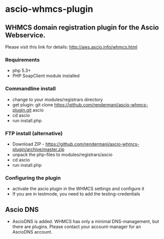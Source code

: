 # ascio-whmcs-plugin

## WHMCS domain registration plugin for the Ascio Webservice. 

Please visit this link for details: http://aws.ascio.info/whmcs.html

### Requirements
- php 5.3+
- PHP SoapClient module installed

### Commandline install

- change to your modules/registrars directory
- get plugin:  git clone https://github.com/rendermani/ascio-whmcs-plugin.git ascio
- cd ascio
- run install.php

### FTP install (alternative)

- Download ZIP - https://github.com/rendermani/ascio-whmcs-plugin/archive/master.zip
- unpack the php-files to modules/registrars/ascio
- cd ascio
- run install.php

### Configuring the plugin

- activate the ascio plugin in the WHMCS settings and configure it
- If you are in testmode, you need to add the testing-credentials

## Ascio DNS

- AscioDNS is added. WHMCS has only a minimal DNS-management, but there are plugins. Please contact your account-manager for an AscioDNS account.

